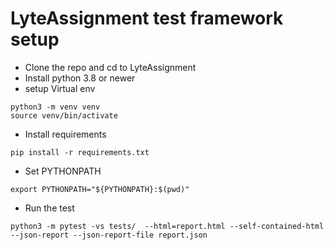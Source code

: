 # LyteAssignment test framework setup
- Clone the repo and cd to LyteAssignment
- Install python 3.8 or newer
- setup Virtual env
```
python3 -m venv venv
source venv/bin/activate
```
- Install requirements
```
pip install -r requirements.txt
```
- Set PYTHONPATH
```
export PYTHONPATH="${PYTHONPATH}:$(pwd)"
```
- Run the test
```
python3 -m pytest -vs tests/  --html=report.html --self-contained-html --json-report --json-report-file report.json
```
